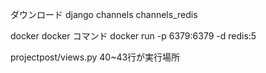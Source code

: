 ダウンロード
django 
channels
channels_redis

docker
docker コマンド
docker run -p 6379:6379 -d redis:5


projectpost/views.py 40~43行が実行場所

